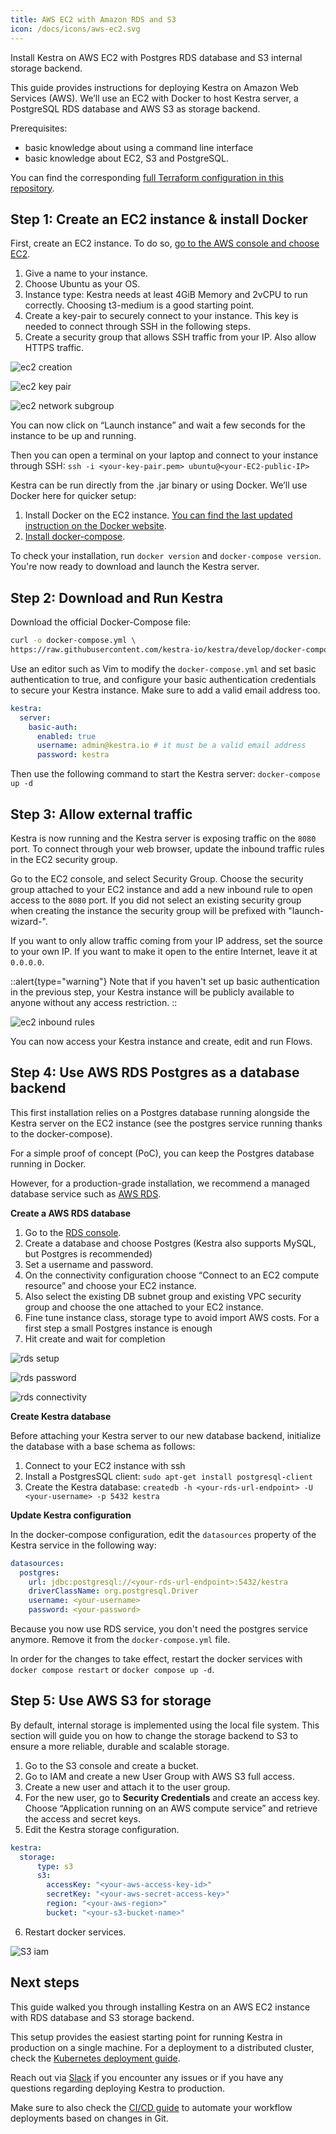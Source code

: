 ```yaml
---
title: AWS EC2 with Amazon RDS and S3
icon: /docs/icons/aws-ec2.svg
---
```


Install Kestra on AWS EC2 with Postgres RDS database and S3 internal storage backend.

This guide provides instructions for deploying Kestra on Amazon Web Services (AWS). We’ll use an EC2 with Docker to host Kestra server, a PostgreSQL RDS database and AWS S3 as storage backend.

Prerequisites:
* basic knowledge about using a command line interface
* basic knowledge about EC2, S3 and PostgreSQL.

You can find the corresponding [full Terraform configuration in this repository](https://github.com/kestra-io/terraform-deployments/tree/main/aws-ec2).

## Step 1: Create an EC2 instance & install Docker

First, create an EC2 instance. To do so, [go to the AWS console and choose EC2](https://eu-north-1.console.aws.amazon.com/ec2/home).
1. Give a name to your instance.
2. Choose Ubuntu as your OS.
3. Instance type: Kestra needs at least 4GiB Memory and 2vCPU to run correctly. Choosing t3-medium is a good starting point.
4. Create a key-pair to securely connect to your instance. This key is needed to connect through SSH in the following steps.
5. Create a security group that allows SSH traffic from your IP. Also allow HTTPS traffic.

![ec2 creation](/docs/administrator-guide/deployment/aws-ec2/ec2_setup1.png)

![ec2 key pair](/docs/administrator-guide/deployment/aws-ec2/ec2_setup2.png)

![ec2 network subgroup](/docs/administrator-guide/deployment/aws-ec2/ec2_setup3.png)

You can now click on “Launch instance” and wait a few seconds for the instance to be up and running.

Then you can open a terminal on your laptop and connect to your instance through SSH: `ssh -i <your-key-pair.pem> ubuntu@<your-EC2-public-IP>`

Kestra can be run directly from the .jar binary or using Docker. We’ll use Docker here for quicker setup:
1. Install Docker on the EC2 instance. [You can find the last updated instruction on the Docker website](https://docs.docker.com/engine/install/ubuntu/).
2. [Install docker-compose](https://docs.docker.com/compose/install/).

To check your installation, run `docker version` and `docker-compose version`. You're now ready to download and launch the Kestra server.


## Step 2: Download and Run Kestra

Download the official Docker-Compose file:

```bash
curl -o docker-compose.yml \
https://raw.githubusercontent.com/kestra-io/kestra/develop/docker-compose.yml
```

Use an editor such as Vim to modify the `docker-compose.yml` and set basic authentication to true, and configure your basic authentication credentials to secure your Kestra instance. Make sure to add a valid email address too.

```yaml
kestra:
  server:
    basic-auth:
      enabled: true
      username: admin@kestra.io # it must be a valid email address
      password: kestra
```

Then use the following command to start the Kestra server: `docker-compose up -d`

## Step 3: Allow external traffic

Kestra is now running and the Kestra server is exposing traffic on the `8080` port. To connect through your web browser, update the inbound traffic rules in the EC2 security group.

Go to the EC2 console, and select Security Group. Choose the security group attached to your EC2 instance and add a new inbound rule to open access to the `8080` port. If you did not select an existing security group when creating the instance the security group will be prefixed with "launch-wizard-".

If you want to only allow traffic coming from your IP address, set the source to your own IP. If you want to make it open to the entire Internet, leave it at `0.0.0.0`.

::alert{type="warning"}
Note that if you haven't set up basic authentication in the previous step, your Kestra instance will be publicly available to anyone without any access restriction.
::


![ec2 inbound rules](/docs/administrator-guide/deployment/aws-ec2/ec2_security_group_port_inbound_rules.png)

You can now access your Kestra instance and create, edit and run Flows.


## Step 4: Use AWS RDS Postgres as a database backend

This first installation relies on a Postgres database running alongside the Kestra server on the EC2 instance (see the postgres service running thanks to the docker-compose).

For a simple proof of concept (PoC), you can keep the Postgres database running in Docker.

However, for a production-grade installation, we recommend a managed database service such as [AWS RDS](https://aws.amazon.com/rds/).

**Create a AWS RDS database**

1. Go to the [RDS console](https://eu-north-1.console.aws.amazon.com/rds/home).
2. Create a database and choose Postgres (Kestra also supports MySQL, but Postgres is recommended)
3. Set a username and password.
4. On the connectivity configuration choose “Connect to an EC2 compute resource” and choose your EC2 instance.
5. Also select the existing DB subnet group and existing VPC security group and choose the one attached to your EC2 instance.
5. Fine tune instance class, storage  type to avoid import AWS costs. For a first step a small Postgres instance is enough
6. Hit create and wait for completion

![rds setup](/docs/administrator-guide/deployment/aws-ec2/rds_setup1.png)

![rds password](/docs/administrator-guide/deployment/aws-ec2/rds_setup2.png)

![rds connectivity](/docs/administrator-guide/deployment/aws-ec2/rds_setup3.png)

**Create Kestra database**

Before attaching your Kestra server to our new database backend, initialize the database with a base schema as follows:
1. Connect to your EC2 instance with ssh
2. Install a PostgresSQL client: `sudo apt-get install postgresql-client`
3. Create the Kestra database: `createdb -h <your-rds-url-endpoint> -U <your-username> -p 5432 kestra`

**Update Kestra configuration**

In the docker-compose configuration, edit the `datasources` property of the Kestra service in the following way:

```yaml
datasources:
  postgres:
    url: jdbc:postgresql://<your-rds-url-endpoint>:5432/kestra
    driverClassName: org.postgresql.Driver
    username: <your-username>
    password: <your-password>
```

Because you now use RDS service, you don't need the postgres service anymore. Remove it from the `docker-compose.yml` file.

In order for the changes to take effect, restart the docker services with `docker compose restart` or `docker compose up -d`.

## Step 5: Use AWS S3 for storage

By default, internal storage is implemented using the local file system. This section will guide you on how to change the storage backend to S3 to ensure a more reliable, durable and scalable storage.

1. Go to the S3 console and create a bucket.
2. Go to IAM and create a new User Group with AWS S3 full access.
3. Create a new user and attach it to the user group.
4. For the new user, go to **Security Credentials** and create an access key. Choose “Application running on an AWS compute service” and retrieve the access and secret keys.
5. Edit the Kestra storage configuration.

```yaml
kestra:
  storage:
      type: s3
      s3:
        accessKey: "<your-aws-access-key-id>"
        secretKey: "<your-aws-secret-access-key>"
        region: "<your-aws-region>"
        bucket: "<your-s3-bucket-name>"
```

6. Restart docker services.

![S3 iam](/docs/administrator-guide/deployment/aws-ec2/IAM-usergroup.png)

## Next steps

This guide walked you through installing Kestra on an AWS EC2 instance with RDS database and S3 storage backend.

This setup provides the easiest starting point for running Kestra in production on a single machine. For a deployment to a distributed cluster, check the [Kubernetes deployment guide](03.kubernetes.md).

Reach out via [Slack](/slack) if you encounter any issues or if you have any questions regarding deploying Kestra to production.

Make sure to also check the [CI/CD guide](../08.developer-guide/cicd/index.md) to automate your workflow deployments based on changes in Git.
